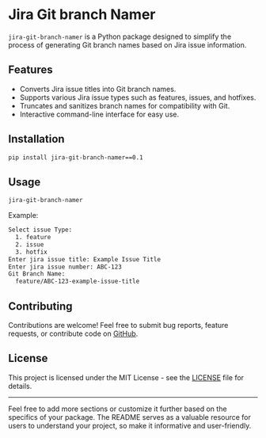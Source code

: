 
# Jira Git branch Namer

`jira-git-branch-namer` is a Python package designed to simplify the process of generating Git branch names based on Jira issue information.

## Features

- Converts Jira issue titles into Git branch names.
- Supports various Jira issue types such as features, issues, and hotfixes.
- Truncates and sanitizes branch names for compatibility with Git.
- Interactive command-line interface for easy use.

## Installation

```bash
pip install jira-git-branch-namer==0.1
```

## Usage

```bash
jira-git-branch-namer
```

Example:

```bash
Select issue Type:
  1. feature
  2. issue
  3. hotfix
Enter jira issue title: Example Issue Title
Enter jira issue number: ABC-123
Git Branch Name:
  feature/ABC-123-example-issue-title
```

## Contributing

Contributions are welcome! Feel free to submit bug reports, feature requests, or contribute code on [GitHub](https://github.com/dev-scripts/jira-git-branch-namer).

## License

This project is licensed under the MIT License - see the [LICENSE](https://link-to-your-license-file) file for details.

---
Feel free to add more sections or customize it further based on the specifics of your package. The README serves as a valuable resource for users to understand your project, so make it informative and user-friendly.